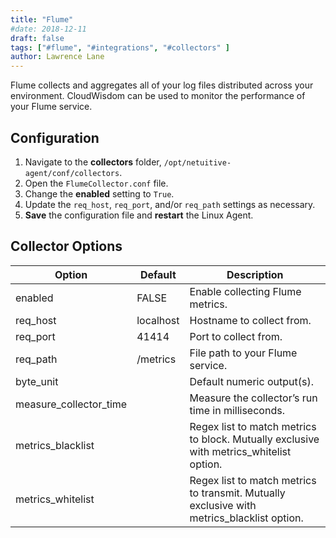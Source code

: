 ```yaml
---
title: "Flume"
#date: 2018-12-11
draft: false
tags: ["#flume", "#integrations", "#collectors" ]
author: Lawrence Lane
---
```

Flume collects and aggregates all of your log files distributed across your environment. CloudWisdom can be used to monitor the performance of your Flume service.

## Configuration
1. Navigate to the **collectors** folder, `/opt/netuitive-agent/conf/collectors`.
2. Open the `FlumeCollector.conf` file.
3. Change the **enabled** setting to `True`.
4. Update the `req_host`, `req_port`, and/or `req_path` settings as necessary.
5. **Save** the configuration file and **restart** the Linux Agent.

## Collector Options

| Option                 | Default   | Description                                                                                |
|------------------------|-----------|--------------------------------------------------------------------------------------------|
| enabled                | FALSE     | Enable collecting Flume metrics.                                                           |
| req_host               | localhost | Hostname to collect from.                                                                  |
| req_port               | 41414     | Port to collect from.                                                                      |
| req_path               | /metrics  | File path to your Flume service.                                                           |
| byte_unit              |           | Default numeric output(s).                                                                 |
| measure_collector_time |           | Measure the collector’s run time in milliseconds.                                          |
| metrics_blacklist      |           | Regex list to match metrics to block. Mutually exclusive with metrics_whitelist option.    |
| metrics_whitelist      |           | Regex list to match metrics to transmit. Mutually exclusive with metrics_blacklist option. |
